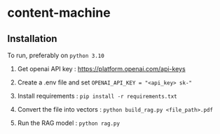 # content-machine

## Installation

To run, preferably on ```python 3.10```

1. Get openai API key : https://platform.openai.com/api-keys

2. Create a .env file and set ```OPENAI_API_KEY = "<api_key> sk-"```

3. Install requirements : ```pip install -r requirements.txt```

4. Convert the file into vectors : ```python build_rag.py <file_path>.pdf```

5. Run the RAG model : ```python rag.py```